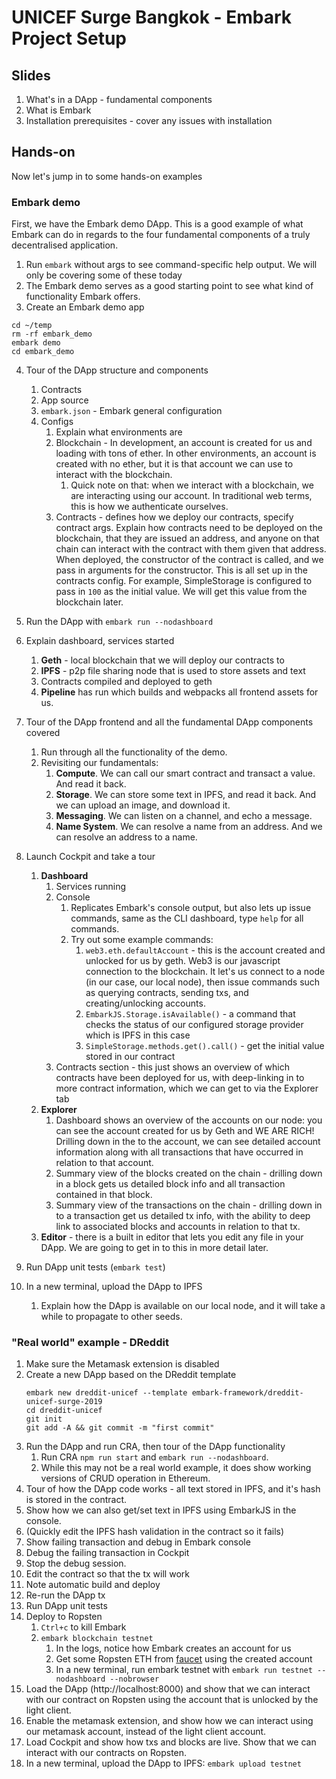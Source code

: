 

# UNICEF Surge Bangkok - Embark Project Setup

## Slides

1.  What's in a DApp - fundamental components
2.  What is Embark
3.  Installation prerequisites - cover any issues with installation

## Hands-on
Now let's jump in to some hands-on examples

### Embark demo
First, we have the Embark demo DApp. This is a good example of what Embark can do in regards to the four fundamental components of a truly decentralised application.

1. Run `embark` without args to see command-specific help output. We will only be covering some of these today
2. The Embark demo serves as a good starting point to see what kind of functionality Embark offers.
3. Create an Embark demo app
```
cd ~/temp
rm -rf embark_demo
embark demo
cd embark_demo
```
4.  Tour of the DApp structure and components
	1. Contracts
	4. App source
	2. `embark.json` - Embark general configuration
	3. Configs
		1. Explain what environments are 
		2. Blockchain - In development, an account is created for us and loading with tons of ether. In other environments, an account is created with no ether, but it is that account we can use to interact with the blockchain. 
			1. Quick note on that: when we interact with a blockchain, we are interacting using our account. In traditional web terms, this is how we authenticate ourselves.
		3. Contracts - defines how we deploy our contracts, specify contract args. Explain how contracts need to be deployed on the blockchain, that they are issued an address, and anyone on that chain can interact with the contract with them given that address. When deployed, the constructor of the contract is called, and we pass in arguments for the constructor. This is all set up in the contracts config. For example, SimpleStorage is configured to pass in `100` as the initial value. We will get this value from the blockchain later. 
	

5.  Run the DApp with `embark run --nodashboard`
6.  Explain dashboard, services started
	1. **Geth** - local blockchain that we will deploy our contracts to
	2. **IPFS** - p2p file sharing node that is used to store assets and text
	3. Contracts compiled and deployed to geth
	4.  **Pipeline** has run which builds and webpacks all frontend assets for us.
7.  Tour of the DApp frontend and all the fundamental DApp components covered
	1. Run through all the functionality of the demo.
	2. Revisiting our fundamentals:
		1. **Compute**. We can call our smart contract and transact a value. And read it back.
		2. **Storage**. We can store some text in IPFS, and read it back. And we can upload an image, and download it.
		3. **Messaging**.  We can listen on a channel, and echo a message.
		4. **Name System**.  We can resolve a name from an address.  And we can resolve an address to a name.
    
8.  Launch Cockpit and take a tour
	1. **Dashboard** 
	    1. Services running
	    2. Console
		    1. Replicates Embark's console output, but also lets up issue commands, same as the CLI dashboard, type `help` for all commands. 
		    2. Try out some example commands:
			    1.  `web3.eth.defaultAccount` - this is the account created and unlocked for us by geth. Web3 is our javascript connection to the blockchain. It let's us connect to a node (in our case, our local node), then issue commands such as querying contracts, sending txs, and creating/unlocking accounts.
			    2. `EmbarkJS.Storage.isAvailable()` - a command that checks the status of our configured storage provider which is IPFS in this case
			    3. `SimpleStorage.methods.get().call()` - get the initial value stored in our contract 
	    3. Contracts section - this just shows an overview of which contracts have been deployed for us, with deep-linking in to more contract information, which we can get to via the Explorer tab
	2. **Explorer** 
		1. Dashboard shows an overview of the accounts on our node: you can see the account created for us by Geth and WE ARE RICH! Drilling down in the to the account, we can see detailed account information along with all transactions that have occurred in relation to that account.
		2. Summary view of the blocks created on the chain - drilling down in a block gets us detailed block info and all transaction contained in that block.
		3. Summary view of the transactions on the chain - drilling down in to a transaction get us detailed tx info, with the ability to deep link to associated blocks and accounts in relation to that tx. 
	3. **Editor** - there is a built in editor that lets you edit any file in your DApp. We are going to get in to this in more detail later.

9. Run DApp unit tests (`embark test`)
10. In a new terminal, upload the DApp to IPFS
	1. Explain how the DApp is available on our local node, and it will take a while to propagate to other seeds.

### "Real world" example - DReddit
1. Make sure the Metamask extension is disabled
2. Create a new DApp based on the DReddit template
	```
	embark new dreddit-unicef --template embark-framework/dreddit-unicef-surge-2019
	cd dreddit-unicef
	git init
	git add -A && git commit -m "first commit"
	```
3. Run the DApp and run CRA, then tour of the DApp functionality
	1. Run CRA `npm run start` and `embark run --nodashboard`.
	2. While this may not be a real world example, it does show working versions of CRUD operation in Ethereum.
4. Tour of how the DApp code works - all text stored in IPFS, and it's hash is stored in the contract.
5. Show how we can also get/set text in IPFS using EmbarkJS in the console.
6. (Quickly edit the IPFS hash validation in the contract so it fails)
8. Show failing transaction and debug in Embark console
9. Debug the failing transaction in Cockpit
10. Stop the debug session.
11. Edit the contract so that the tx will work 
12. Note automatic build and deploy
13. Re-run the DApp tx
14. Run DApp unit tests
15. Deploy to Ropsten
	1. `Ctrl+c` to kill Embark
	2. `embark blockchain testnet`
		1. In the logs, notice how Embark creates an account for us
		2. Get some Ropsten ETH from [faucet](https://faucet.ropsten.be/) using the created account
		3. In a new terminal, run embark testnet with `embark run testnet --nodashboard --nobrowser`
16. Load the DApp (http://localhost:8000) and show that we can interact with our contract on Ropsten using the account that is unlocked by the light client.
17. Enable the metamask extension, and show how we can interact using our metamask account, instead of the light client account.
18. Load Cockpit and show how txs and blocks are live. Show that we can interact with our contracts on Ropsten.
19. In a new terminal, upload the DApp to IPFS: `embark upload testnet`
